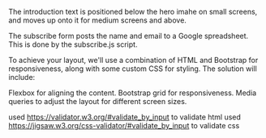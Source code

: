 The introduction text is positioned below the hero imahe on small screens, and moves up onto it for medium screens and above.

The subscribe form posts the name and email to a Google spreadsheet. This is done by the subscribe.js script.

To achieve your layout, we'll use a combination of HTML and Bootstrap for responsiveness, along with some custom CSS for styling. The solution will include:

Flexbox for aligning the content.
Bootstrap grid for responsiveness.
Media queries to adjust the layout for different screen sizes.

used https://validator.w3.org/#validate_by_input to validate html
used https://jigsaw.w3.org/css-validator/#validate_by_input to validate css